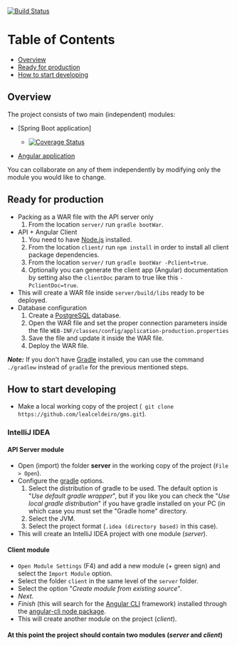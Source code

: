 [![Build Status](https://travis-ci.org/lealceldeiro/gms.svg?branch=master)](https://travis-ci.org/lealceldeiro/gms)

# Table of Contents
* [Overview](#overview)
* [Ready for production](#ready-for-production)
* [How to start developing](#how-to-start-developing)


## Overview
The project consists of two main (independent) modules:

 - [Spring Boot application]
   - [![Coverage Status](https://coveralls.io/repos/github/lealceldeiro/gms/badge.svg?branch=master)](https://coveralls.io/github/lealceldeiro/gms?branch=master)
   
 - [Angular application](./client)
  
  You can collaborate on any of them independently by modifying only the module you would like to change.

## Ready for production
* Packing as a WAR file with the API server only
  1. From the location `server/` run `gradle bootWar`.
* API + Angular Client
  1. You need to have [Node.js][4] installed.
  2. From the location `client/` run `npm install` in order to install all client package dependencies.
  3. From the location `server/` run `gradle bootWar -Pclient=true`.
  4. Optionally you can generate the client app (Angular) documentation by setting also the `clientDoc` param to true like this `-PclientDoc=true`.
* This will create a WAR file inside `server/build/libs` ready to be deployed.
* Database configuration
  1. Create a [PostgreSQL][5] database.
  2. Open the WAR file and set the proper connection parameters inside the file `WEB-INF/classes/config/application-production.properties`
  3. Save the file and update it inside the WAR file.
  4. Deploy the WAR file.

_**Note:**_ If you don't have [Gradle][6] installed, you can use the command `./gradlew` instead of `gradle` for the previous mentioned steps.

## How to start developing
* Make a local working copy of the project (` git clone https://github.com/lealceldeiro/gms.git`).

### IntelliJ IDEA
#### API Server module
* Open (import) the folder **server** in the working copy of the project (`File > Open`).
* Configure the [gradle][1] options.
  1. Select the distribution of gradle to be used. The default option is "_Use default gradle wrapper_", but if you like you can check the "_Use local gradle distribution_" if you have gradle installed on your PC (in which case you must set the "Gradle home" directory.
  2. Select the JVM.
  3. Select the project format (`.idea (directory based)` in this case).
* This will create an IntelliJ IDEA project with one module (_server_).
#### Client module
* `Open Module Settings` (F4) and add a new module (+ green sign) and select the `Import Module` option.
* Select the folder `client` in the same level of the `server` folder.
* Select the option "_Create module from existing source_".
* _Next_.
* _Finish_ (this will search for the [Angular CLI][2] framework) installed through the [angular-cli node package][3].
* This will create another module on the project (_client_).
#### At this point the project should contain two modules (_server_ and _client_)

[1]: https://gradle.org/
[2]: https://cli.angular.io/
[3]: https://www.npmjs.com/package/angular-cli
[4]: https://nodejs.org/en/
[5]: https://www.postgresql.org/
[6]: https://gradle.org/
